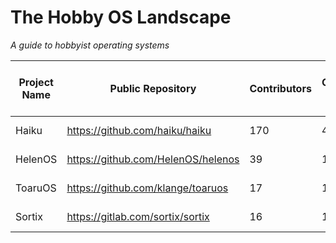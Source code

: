 # The Hobby OS Landscape

*A guide to hobbyist operating systems*

| **Project Name** | **Public Repository**              | **Contributors** | **Active Contributors** <br> (>100 commits) | **Start Date** |
|------------------|------------------------------------|------------------|---------------------------------------------|----------------|
| Haiku            | https://github.com/haiku/haiku     | 170              | 40                                          | July, 2002     |
| HelenOS          | https://github.com/HelenOS/helenos | 39               | 15                                          | February, 2005 |
| ToaruOS          | https://github.com/klange/toaruos  | 17               | 1                                           | January, 2011  |
| Sortix           | https://gitlab.com/sortix/sortix   | 16               | 1                                           | August, 2011   |
